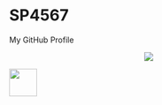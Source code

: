 # SP4567
My GitHub Profile

<p align="center">
  <img src="https://capsule-render.vercel.app/api?text=Hey Coders!🕹️&animation=fadeIn&type=waving&color=gradient&height=100"/>
</p> 

<a href="https://www.instagram.com/suyashpandey668/">
  <img height="50" src="https://user-images.githubusercontent.com/46517096/166974368-9798f39f-1f46-499c-b14e-81f0a3f83a06.png"/>
</a>
